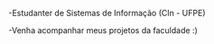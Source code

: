 -Estudanter de Sistemas de Informação (CIn - UFPE)

-Venha acompanhar meus projetos da faculdade :)
